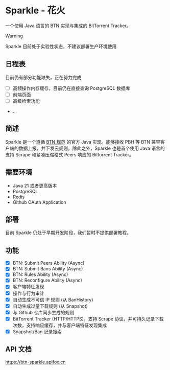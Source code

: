 # Sparkle - 花火

一个使用 Java 语言的 BTN 实现与集成的 BitTorrent Tracker。

> [!WARNING]
> Sparkle 目前处于实验性状态，不建议部署生产环境使用

## 日程表

目前仍有部分功能缺失，正在努力完成

* [ ] 高频操作内存缓存，目前仍在直接查询 PostgreSQL 数据库
* [ ] 前端页面
* [ ] 高级检索功能
* ...

## 简述

Sparkle 是一个遵循 [BTN 规范](https://github.com/PBH-BTN/BTN-Spec) 的官方 Java 实现。能够接收 PBH 等 BTN 兼容客户端的数据上报，并下发云规则。除此之外，Sparkle 也是首个使用 Java 语言的支持 Scrape 和紧凑压缩格式 Peers 响应的 Bittorrent Tracker。

## 需要环境

* Java 21 或者更高版本
* PostgreSQL
* Redis
* Github OAuth Application

## 部署

目前 Sparkle 仍处于早期开发阶段，我们暂时不提供部署教程。

## 功能

* [x] BTN: Submit Peers Ability (Async)
* [x] BTN: Submit Bans Ability (Async)
* [x] BTN: Rules Ability (Async)
* [x] BTN: Reconfigure Ability (Async)
* [x] 客户端特征发现 
* [x] 操作与行为审计
* [x] 自动生成不可信 IP 规则 (从 BanHistory)
* [x] 自动生成过量下载规则 (从 Snapshot)
* [x] 与 Github 仓库同步生成的规则
* [x] BitTorrent Tracker (HTTP/HTTPS)，支持 Scrape 协议，并可持久记录下载次数，支持响应缓存，并与客户端特征发现集成
* [x] Snapshot/Ban 记录搜索 

## API 文档

https://btn-sparkle.apifox.cn
